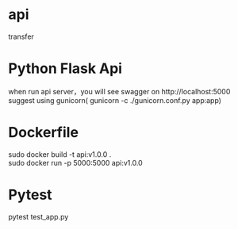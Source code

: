 # api
transfer
# Python Flask Api
when run api server，you will see swagger on http://localhost:5000  
suggest using gunicorn( gunicorn -c ./gunicorn.conf.py app:app)
# Dockerfile
sudo docker build -t api:v1.0.0 .  
sudo docker run -p 5000:5000 api:v1.0.0
# Pytest
pytest test_app.py
